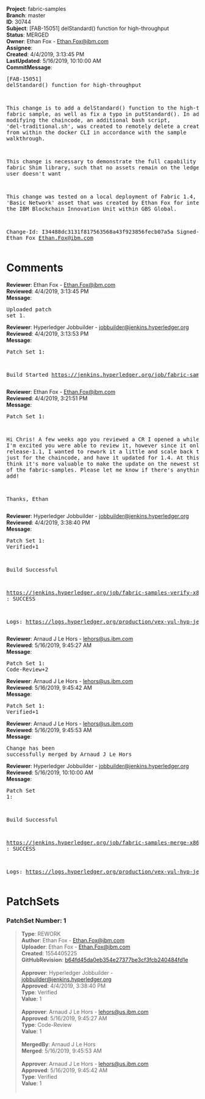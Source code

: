 <strong>Project</strong>: fabric-samples<br><strong>Branch</strong>: master<br><strong>ID</strong>: 30744<br><strong>Subject</strong>: [FAB-15051] delStandard() function for high-throughput<br><strong>Status</strong>: MERGED<br><strong>Owner</strong>: Ethan Fox - Ethan.Fox@ibm.com<br><strong>Assignee</strong>:<br><strong>Created</strong>: 4/4/2019, 3:13:45 PM<br><strong>LastUpdated</strong>: 5/16/2019, 10:10:00 AM<br><strong>CommitMessage</strong>:<br><pre>[FAB-15051] delStandard() function for high-throughput

This change is to add a delStandard() function to the
high-throughput fabric sample, as well as fix a typo
in putStandard(). In addition to modifying the
chaincode, an additional bash script,
'del-traditional.sh', was created to remotely delete
a created asset from within the docker CLI in
accordance with the sample walkthrough.

This change is necessary to demonstrate the full
capability of the fabric Shim library, such that no
assets remain on the ledger that the user doesn't want

This change was tested on a local deployment of
Fabric 1.4, using the 'Basic Network' asset that
was created by Ethan Fox for internal use by the
IBM Blockchain Innovation Unit within GBS Global.

Change-Id: I34488dc3131f817563568a43f923856fecb07a5a
Signed-off-by: Ethan Fox <Ethan.Fox@ibm.com>
</pre><h1>Comments</h1><strong>Reviewer</strong>: Ethan Fox - Ethan.Fox@ibm.com<br><strong>Reviewed</strong>: 4/4/2019, 3:13:45 PM<br><strong>Message</strong>: <pre>Uploaded patch set 1.</pre><strong>Reviewer</strong>: Hyperledger Jobbuilder - jobbuilder@jenkins.hyperledger.org<br><strong>Reviewed</strong>: 4/4/2019, 3:13:53 PM<br><strong>Message</strong>: <pre>Patch Set 1:

Build Started https://jenkins.hyperledger.org/job/fabric-samples-verify-x86_64/182/</pre><strong>Reviewer</strong>: Ethan Fox - Ethan.Fox@ibm.com<br><strong>Reviewed</strong>: 4/4/2019, 3:21:51 PM<br><strong>Message</strong>: <pre>Patch Set 1:

Hi Chris! A few weeks ago you reviewed a CR I opened a while back (https://gerrit.hyperledger.org/r/c/25227/) I'm excited you were able to review it, however since it only relates to release-1.1, I wanted to rework it a little and scale back the change just for the chaincode, and have it updated for 1.4.  At this point I think it's more valuable to make the update on the newest stable version of the fabric-samples.  Please let me know if there's anything else I can add!

Thanks,
Ethan</pre><strong>Reviewer</strong>: Hyperledger Jobbuilder - jobbuilder@jenkins.hyperledger.org<br><strong>Reviewed</strong>: 4/4/2019, 3:38:40 PM<br><strong>Message</strong>: <pre>Patch Set 1: Verified+1

Build Successful 

https://jenkins.hyperledger.org/job/fabric-samples-verify-x86_64/182/ : SUCCESS

Logs: https://logs.hyperledger.org/production/vex-yul-hyp-jenkins-3/fabric-samples-verify-x86_64/182</pre><strong>Reviewer</strong>: Arnaud J Le Hors - lehors@us.ibm.com<br><strong>Reviewed</strong>: 5/16/2019, 9:45:27 AM<br><strong>Message</strong>: <pre>Patch Set 1: Code-Review+2</pre><strong>Reviewer</strong>: Arnaud J Le Hors - lehors@us.ibm.com<br><strong>Reviewed</strong>: 5/16/2019, 9:45:42 AM<br><strong>Message</strong>: <pre>Patch Set 1: Verified+1</pre><strong>Reviewer</strong>: Arnaud J Le Hors - lehors@us.ibm.com<br><strong>Reviewed</strong>: 5/16/2019, 9:45:53 AM<br><strong>Message</strong>: <pre>Change has been successfully merged by Arnaud J Le Hors</pre><strong>Reviewer</strong>: Hyperledger Jobbuilder - jobbuilder@jenkins.hyperledger.org<br><strong>Reviewed</strong>: 5/16/2019, 10:10:00 AM<br><strong>Message</strong>: <pre>Patch Set 1:

Build Successful 

https://jenkins.hyperledger.org/job/fabric-samples-merge-x86_64/56/ : SUCCESS

Logs: https://logs.hyperledger.org/production/vex-yul-hyp-jenkins-3/fabric-samples-merge-x86_64/56</pre><h1>PatchSets</h1><h3>PatchSet Number: 1</h3><blockquote><strong>Type</strong>: REWORK<br><strong>Author</strong>: Ethan Fox - Ethan.Fox@ibm.com<br><strong>Uploader</strong>: Ethan Fox - Ethan.Fox@ibm.com<br><strong>Created</strong>: 1554405225<br><strong>GitHubRevision</strong>: [b64fd45da0eb354e27377be3cf3fcb240484fd1e](https://github.com/hyperledger/fabric-samples/commit/b64fd45da0eb354e27377be3cf3fcb240484fd1e)<br><br><strong>Approver</strong>: Hyperledger Jobbuilder - jobbuilder@jenkins.hyperledger.org<br><strong>Approved</strong>: 4/4/2019, 3:38:40 PM<br><strong>Type</strong>: Verified<br><strong>Value</strong>: 1<br><br><strong>Approver</strong>: Arnaud J Le Hors - lehors@us.ibm.com<br><strong>Approved</strong>: 5/16/2019, 9:45:27 AM<br><strong>Type</strong>: Code-Review<br><strong>Value</strong>: 1<br><br><strong>MergedBy</strong>: Arnaud J Le Hors<br><strong>Merged</strong>: 5/16/2019, 9:45:53 AM<br><br><strong>Approver</strong>: Arnaud J Le Hors - lehors@us.ibm.com<br><strong>Approved</strong>: 5/16/2019, 9:45:42 AM<br><strong>Type</strong>: Verified<br><strong>Value</strong>: 1<br><br></blockquote>